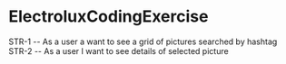 # ElectroluxCodingExercise

STR-1 -- As a user a want to see a grid of pictures searched by hashtag 
STR-2 -- As a user I want to see details of selected picture
